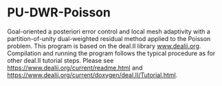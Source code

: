 # PU-DWR-Poisson
Goal-oriented a posteriori error control and local mesh adaptivity with a partition-of-unity dual-weighted residual method applied to the Poisson problem. This program is based on the deal.II library www.dealii.org. Compilation and running the program follows the typical procedure as for other deal.II tutorial steps. Please see https://www.dealii.org/current/readme.html and https://www.dealii.org/current/doxygen/deal.II/Tutorial.html.
